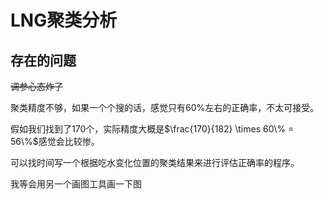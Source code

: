 # LNG聚类分析

## 存在的问题

~~调参心态炸了~~

聚类精度不够，如果一个个搜的话，感觉只有60%左右的正确率，不太可接受。

假如我们找到了170个，实际精度大概是$\frac{170}{182} \times 60\% = 56\%$感觉会比较惨。

可以找时间写一个根据吃水变化位置的聚类结果来进行评估正确率的程序。

我等会用另一个画图工具画一下图
